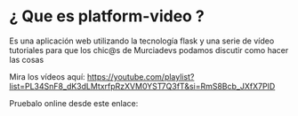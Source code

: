 # ¿ Que es platform-video ?

Es una aplicación web utilizando la tecnología flask y una serie de vídeo tutoriales para que los chic@s de Murciadevs podamos discutir como hacer las cosas

Mira los vídeos aquí: https://youtube.com/playlist?list=PL34SnF8_dK3dLMtxrfpRzXVM0YST7Q3fT&si=RmS8Bcb_JXfX7PID

Pruebalo online desde este enlace: 

